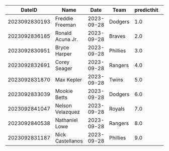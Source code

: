 DateID         |  Name              |  Date        |  Team      |  predicthit  |  predicthitproba     |  hitbool  |  Last7DaysAVG  |  Last15DaysAVG  |  Last30DaysAVG
---------------|--------------------|--------------|------------|--------------|----------------------|-----------|----------------|-----------------|---------------
2023092830193  |  Freddie Freeman   |  2023-09-28  |  Dodgers   |  1.0         |  0.6258301698248415  |  False    |  0.321         |  0.26           |  0.298
2023092836185  |  Ronald Acuna Jr.  |  2023-09-28  |  Braves    |  2.0         |  0.6218458042510674  |  False    |  0.304         |  0.378          |  0.342
2023092830951  |  Bryce Harper      |  2023-09-28  |  Phillies  |  3.0         |  0.6140410445492656  |  False    |  0.5           |  0.286          |  0.253
2023092832691  |  Corey Seager      |  2023-09-28  |  Rangers   |  4.0         |  0.6139783455179144  |  False    |  0.364         |  0.273          |  0.282
2023092831870  |  Max Kepler        |  2023-09-28  |  Twins     |  5.0         |  0.6124571961675557  |  False    |  0.375         |  0.318          |  0.281
2023092833039  |  Mookie Betts      |  2023-09-28  |  Dodgers   |  6.0         |  0.6089927459259606  |  False    |  0.286         |  0.289          |  0.294
2023092841047  |  Nelson Velazquez  |  2023-09-28  |  Royals    |  7.0         |  0.6086872613023377  |  False    |  0.133         |  0.2            |  0.237
2023092840538  |  Nathaniel Lowe    |  2023-09-28  |  Rangers   |  8.0         |  0.607578009496569   |  False    |  0.045         |  0.151          |  0.173
2023092831187  |  Nick Castellanos  |  2023-09-28  |  Phillies  |  9.0         |  0.6065676508701088  |  False    |  0.353         |  0.333          |  0.267
